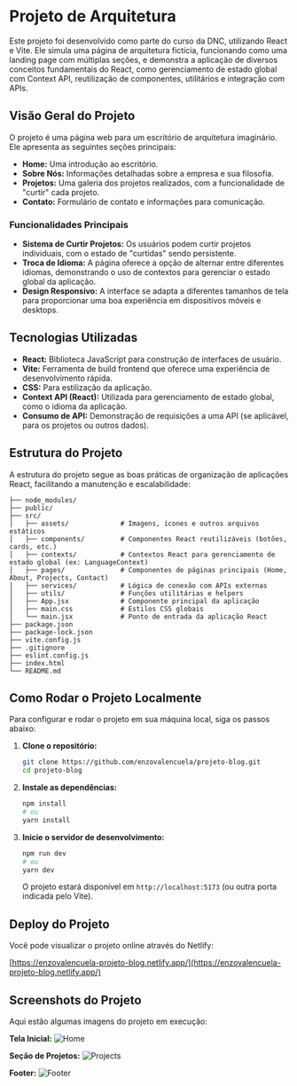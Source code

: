 # Projeto de Arquitetura

Este projeto foi desenvolvido como parte do curso da DNC, utilizando React e Vite. Ele simula uma página de arquitetura fictícia, funcionando como uma landing page com múltiplas seções, e demonstra a aplicação de diversos conceitos fundamentais do React, como gerenciamento de estado global com Context API, reutilização de componentes, utilitários e integração com APIs.

## Visão Geral do Projeto

O projeto é uma página web para um escritório de arquitetura imaginário. Ele apresenta as seguintes seções principais:

  * **Home:** Uma introdução ao escritório.
  * **Sobre Nós:** Informações detalhadas sobre a empresa e sua filosofia.
  * **Projetos:** Uma galeria dos projetos realizados, com a funcionalidade de "curtir" cada projeto.
  * **Contato:** Formulário de contato e informações para comunicação.

### Funcionalidades Principais

  * **Sistema de Curtir Projetos:** Os usuários podem curtir projetos individuais, com o estado de "curtidas" sendo persistente.
  * **Troca de Idioma:** A página oferece a opção de alternar entre diferentes idiomas, demonstrando o uso de contextos para gerenciar o estado global da aplicação.
  * **Design Responsivo:** A interface se adapta a diferentes tamanhos de tela para proporcionar uma boa experiência em dispositivos móveis e desktops.

## Tecnologias Utilizadas

  * **React:** Biblioteca JavaScript para construção de interfaces de usuário.
  * **Vite:** Ferramenta de build frontend que oferece uma experiência de desenvolvimento rápida.
  * **CSS:** Para estilização da aplicação.
  * **Context API (React):** Utilizada para gerenciamento de estado global, como o idioma da aplicação.
  * **Consumo de API:** Demonstração de requisições a uma API (se aplicável, para os projetos ou outros dados).

## Estrutura do Projeto

A estrutura do projeto segue as boas práticas de organização de aplicações React, facilitando a manutenção e escalabilidade:

```
├── node_modules/
├── public/
├── src/
│   ├── assets/             # Imagens, ícones e outros arquivos estáticos
│   ├── components/         # Componentes React reutilizáveis (botões, cards, etc.)
│   ├── contexts/           # Contextos React para gerenciamento de estado global (ex: LanguageContext)
│   ├── pages/              # Componentes de páginas principais (Home, About, Projects, Contact)
│   ├── services/           # Lógica de conexão com APIs externas
│   ├── utils/              # Funções utilitárias e helpers
│   ├── App.jsx             # Componente principal da aplicação
│   ├── main.css            # Estilos CSS globais
│   └── main.jsx            # Ponto de entrada da aplicação React
├── package.json
├── package-lock.json
├── vite.config.js
├── .gitignore
├── eslint.config.js
├── index.html
└── README.md
```

## Como Rodar o Projeto Localmente

Para configurar e rodar o projeto em sua máquina local, siga os passos abaixo:

1.  **Clone o repositório:**

    ```bash
    git clone https://github.com/enzovalencuela/projeto-blog.git
    cd projeto-blog
    ```

2.  **Instale as dependências:**

    ```bash
    npm install
    # ou
    yarn install
    ```

3.  **Inicie o servidor de desenvolvimento:**

    ```bash
    npm run dev
    # ou
    yarn dev
    ```

    O projeto estará disponível em `http://localhost:5173` (ou outra porta indicada pelo Vite).

## Deploy do Projeto

Você pode visualizar o projeto online através do Netlify:

[https://enzovalencuela-projeto-blog.netlify.app/](https://enzovalencuela-projeto-blog.netlify.app/)

## Screenshots do Projeto

Aqui estão algumas imagens do projeto em execução:

**Tela Inicial:**
![Home](https://github.com/user-attachments/assets/7eedda2e-e4a3-4d16-a4a8-a557c5980530)


**Seção de Projetos:**
![Projects](https://github.com/user-attachments/assets/89a20b5b-b75e-4c67-8f12-8f6fe0067dc8)


**Footer:**
![Footer](https://github.com/user-attachments/assets/b53f272e-529f-4f82-bad3-479fef6b443a)

